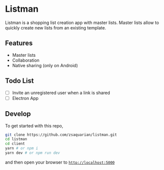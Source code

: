 # Listman

Listman is a shopping list creation app with master lists. Master lists allow to
quickly create new lists from an existing template.

## Features

- Master lists
- Collaboration
- Native sharing (only on Android)

## Todo List

- [ ] Invite an unregistered user when a link is shared
- [ ] Electron App

## Develop

To get started with this repo,
```sh
git clone https://github.com/zsaquarian/listman.git
cd listman
cd client
yarn # or npm i
yarn dev # or npm run dev
```
and then open your browser to [`http://localhost:5000`](http://localhost:5000)
